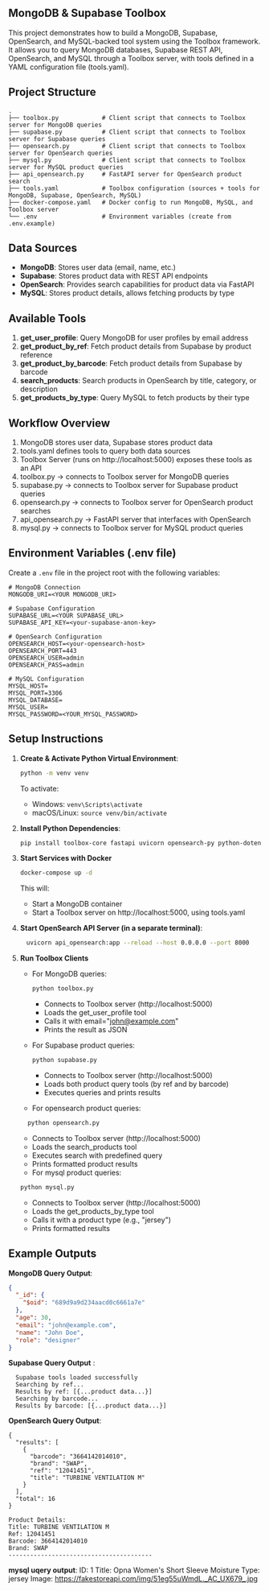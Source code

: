 ## MongoDB & Supabase Toolbox
This project demonstrates how to build a MongoDB, Supabase, OpenSearch, and MySQL-backed tool system using the Toolbox framework. It allows you to query MongoDB databases, Supabase REST API, OpenSearch, and MySQL through a Toolbox server, with tools defined in a YAML configuration file (tools.yaml).
## Project Structure
    .
    ├── toolbox.py            # Client script that connects to Toolbox server for MongoDB queries
    ├── supabase.py           # Client script that connects to Toolbox server for Supabase queries
    ├── opensearch.py         # Client script that connects to Toolbox server for OpenSearch queries
    ├── mysql.py              # Client script that connects to Toolbox server for MySQL product queries
    ├── api_opensearch.py     # FastAPI server for OpenSearch product search
    ├── tools.yaml            # Toolbox configuration (sources + tools for MongoDB, Supabase, OpenSearch, MySQL)
    ├── docker-compose.yaml   # Docker config to run MongoDB, MySQL, and Toolbox server
    └── .env                  # Environment variables (create from .env.example)
## Data Sources
- **MongoDB**: Stores user data (email, name, etc.)
- **Supabase**: Stores product data with REST API endpoints
- **OpenSearch**: Provides search capabilities for product data via FastAPI
- **MySQL**: Stores product details, allows fetching products by type

## Available Tools
1. **get_user_profile**: Query MongoDB for user profiles by email address
2. **get_product_by_ref**: Fetch product details from Supabase by product reference
3. **get_product_by_barcode**: Fetch product details from Supabase by barcode
4. **search_products**: Search products in OpenSearch by title, category, or description
5. **get_products_by_type**: Query MySQL to fetch products by their type

## Workflow Overview
1. MongoDB stores user data, Supabase stores product data
2. tools.yaml defines tools to query both data sources
3. Toolbox Server (runs on http://localhost:5000) exposes these tools as an API
4. toolbox.py → connects to Toolbox server for MongoDB queries
5. supabase.py → connects to Toolbox server for Supabase product queries
6. opensearch.py → connects to Toolbox server for OpenSearch product searches
7. api_opensearch.py → FastAPI server that interfaces with OpenSearch
8. mysql.py → connects to Toolbox server for MySQL product queries

## Environment Variables (.env file)
Create a `.env` file in the project root with the following variables:

```env
# MongoDB Connection
MONGODB_URI=<YOUR MONGODB_URI>

# Supabase Configuration
SUPABASE_URL=<YOUR SUPABASE_URL>
SUPABASE_API_KEY=<your-supabase-anon-key>

# OpenSearch Configuration
OPENSEARCH_HOST=<your-opensearch-host>
OPENSEARCH_PORT=443
OPENSEARCH_USER=admin
OPENSEARCH_PASS=admin

# MySQL Configuration
MYSQL_HOST=
MYSQL_PORT=3306
MYSQL_DATABASE=
MYSQL_USER=
MYSQL_PASSWORD=<YOUR_MYSQL_PASSWORD>
```
## Setup Instructions
1. **Create & Activate Python Virtual Environment**:
    ```bash
    python -m venv venv
    ```

    To activate:
    - Windows: `venv\Scripts\activate`
    - macOS/Linux: `source venv/bin/activate`

2. **Install Python Dependencies**:
    ```bash
    pip install toolbox-core fastapi uvicorn opensearch-py python-dotenv
    ```

3. **Start Services with Docker**
    ```bash
    docker-compose up -d
    ```

    This will:
    - Start a MongoDB container
    - Start a Toolbox server on http://localhost:5000, using tools.yaml
4. **Start OpenSearch API Server (in a separate terminal)**:

  ```bash
       uvicorn api_opensearch:app --reload --host 0.0.0.0 --port 8000
  ```

5. **Run Toolbox Clients**
    - For MongoDB queries:
      ```bash
      python toolbox.py
      ```
      - Connects to Toolbox server (http://localhost:5000)
      - Loads the get_user_profile tool
      - Calls it with email="john@example.com"
      - Prints the result as JSON

    - For Supabase product queries:
      ```bash
      python supabase.py
      ```
      - Connects to Toolbox server (http://localhost:5000)
      - Loads both product query tools (by ref and by barcode)
      - Executes queries and prints results
    
    - For opensearch product queries:
    ```bash
      python opensearch.py
    ```
      - Connects to Toolbox server (http://localhost:5000)
      - Loads the search_products tool
      - Executes search with predefined query
      - Prints formatted product results
    - For mysql product queries:
    ```bash
    python mysql.py
    ```
    - Connects to Toolbox server (http://localhost:5000)
    - Loads the get_products_by_type tool
    - Calls it with a product type (e.g., "jersey")
    - Prints formatted results

## Example Outputs

**MongoDB Query Output**:
```json
{
  "_id": {
    "$oid": "689d9a9d234aacd0c6661a7e"
  },
  "age": 30,
  "email": "john@example.com",
  "name": "John Doe",
  "role": "designer"
}
```
**Supabase Query Output** :
```
  Supabase tools loaded successfully
  Searching by ref...
  Results by ref: [{...product data...}]
  Searching by barcode...
  Results by barcode: [{...product data...}]
```
**OpenSearch Query Output**:
  ```Query result:
  {
    "results": [
      {
        "barcode": "3664142014010",
        "brand": "SWAP",
        "ref": "12041451",
        "title": "TURBINE VENTILATION M"
      }
    ],
    "total": 16
  }

  Product Details:
  Title: TURBINE VENTILATION M
  Ref: 12041451
  Barcode: 3664142014010
  Brand: SWAP
  ----------------------------------------
```
**mysql uqery output**:
  ID: 1
  Title: Opna Women's Short Sleeve Moisture
  Type: jersey
  Image: https://fakestoreapi.com/img/51eg55uWmdL._AC_UX679_.jpg